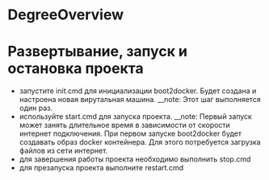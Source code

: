 DegreeOverview
======================

Развертывание, запуск и остановка проекта
======================
* запустите init.cmd для инициализации boot2docker. Будет создана и настроена новая вирутальная машина. __note: Этот шаг выполняется один раз.
* используйте start.cmd для запуска проекта. __note: Первый запуск может занять длительное время в зависимости от скорости интернет подключения. При первом запуске boot2docker будет создавать образ docker контейнера. Для этого потребуется загрузка файлов из сети интернет.
* для завершения работы проекта необходимо выполнить stop.cmd
* для презапуска проекта выполните restart.cmd